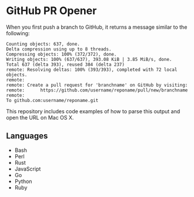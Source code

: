 # GitHub PR Opener

When you first push a branch to GitHub, it returns a message similar to the following:

```
Counting objects: 637, done.
Delta compression using up to 8 threads.
Compressing objects: 100% (372/372), done.
Writing objects: 100% (637/637), 393.08 KiB | 3.85 MiB/s, done.
Total 637 (delta 393), reused 384 (delta 237)
remote: Resolving deltas: 100% (393/393), completed with 72 local objects.
remote:
remote: Create a pull request for 'branchname' on GitHub by visiting:
remote:      https://github.com/username/reponame/pull/new/branchname
remote:
To github.com:username/reponame.git
```

This repository includes code examples of how to parse this output and open the URL on Mac OS X.

## Languages

- Bash
- Perl
- Rust
- JavaScript
- Go
- Python
- Ruby
